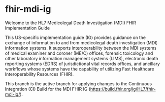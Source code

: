 # fhir-mdi-ig
Welcome to the HL7 Medicolegal Death Investigation (MDI) FHIR Implementation Guide

This US-specific implementation guide (IG) provides guidance on the exchange of information to and from medicolegal death investigation (MDI) information systems. It supports interoperability between the MDI systems of medical examiner and coroner (ME/C) offices, forensic toxicology and other laboratory information management systems (LIMS), electronic death reporting systems (EDRS) of jurisdictional vital records offices, and ancillary workflows whose systems have the capability of utilizing Fast Healthcare Interoperability Resources (FHIR). 

This branch is the active branch for applying changes to the Continuous Integration (CI) Build for the MDI FHIR IG (https://build.fhir.org/ig/HL7/fhir-mdi-ig/).
